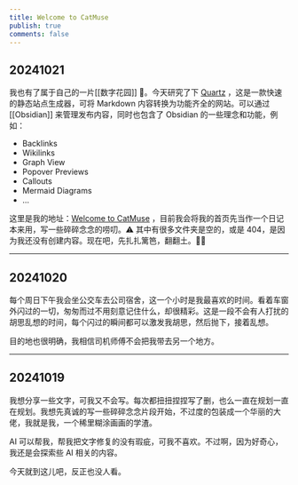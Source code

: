 ```yaml
---
title: Welcome to CatMuse
publish: true
comments: false
---
```


## 20241021

我也有了属于自己的一片[[数字花园]] 🌱。今天研究了下 [Quartz](https://quartz.jzhao.xyz/) ，这是一款快速的静态站点生成器，可将 Markdown 内容转换为功能齐全的网站。可以通过 [[Obsidian]] 来管理发布内容，同时也包含了 Obsidian 的一些理念和功能，例如：

- Backlinks
- Wikilinks
- Graph View
- Popover Previews
- Callouts
- Mermaid Diagrams
- …

这里是我的地址：[Welcome to CatMuse](https://www.catmuse.me/) ，目前我会将我的首页先当作一个日记本来用，写一些碎碎念念的唠叨。⚠️ 其中有很多文件夹是空的，或是 404，是因为我还没有创建内容。现在吧，先扎扎篱笆，翻翻土。👨‍🌾

---

## 20241020

每个周日下午我会坐公交车去公司宿舍，这一个小时是我最喜欢的时间。看着车窗外闪过的一切，匆匆而过不用刻意记住什么，却很精彩。这是一段不会有人打扰的胡思乱想的时间，每个闪过的瞬间都可以激发我胡思，然后抛下，接着乱想。

目的地也很明确，我相信司机师傅不会把我带去另一个地方。

---

## 20241019

我想分享一些文字，可我又不会写。每次都扭扭捏捏写了删，也么一直在规划一直在规划。我想先真诚的写一些碎碎念念片段开始，不过度的包装成一个华丽的大佬，我就是我，一个稀里糊涂画画的学渣。

AI 可以帮我，帮我把文字修复的没有瑕疵，可我不喜欢。不过啊，因为好奇心，我还是会探索些 AI 相关的内容。

今天就到这儿吧，反正也没人看。

